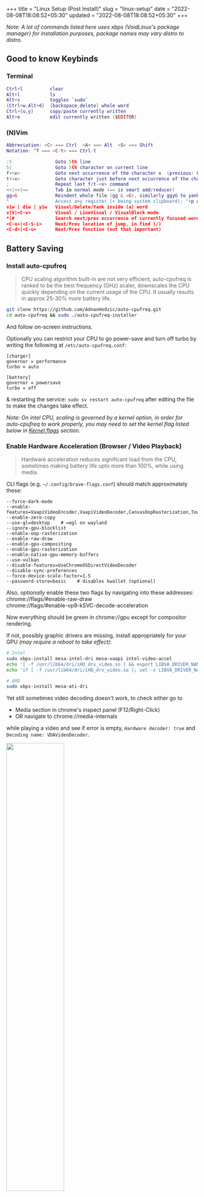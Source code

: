 +++
title = "Linux Setup (Post Install)"
slug = "linux-setup"
date = "2022-08-08T18:08:52+05:30"
updated = "2022-08-08T18:08:52+05:30"
+++

*Note: A lot of commands listed here uses xbps (VoidLinux's package manager) for installation purposes, package names may vary distro to distro.*

## Good to know Keybinds

### Terminal

```lua
Ctrl+l          clear
Alt+l           ls
Alt+s           toggles `sudo`
{Ctrl+w,Alt+d}  {backspace,delete} whole word
Ctrl+{u,y}      copy/paste currently written
Alt+e           edit currently written ($EDITOR)
```

### (N)Vim

```lua
Abbreviation: <C> === Ctrl  <A> === Alt  <S> === Shift
Notation: ^T === <C-t> === Ctrl-t

:5                Goto 5th line
5|                Goto 5th character on current line
f+<x>             Goto next occurrence of the character x  (previous: F)
t+<x>             Goto character just before next occurrence of the character x (previous: T)
;                 Repeat last f/t-<x> command
<<|>>|==          Tab in normal mode (== is smart add/reducer)
gg=G              Reindent whole file (gg & =G), similarly ggyG to yank file
"                 Access any register (+ being system clipboard); "+p and "+y being paste and copy respectively
viw | diw | yiw   Visual/Delete/Yank inside (a) word
v|V|<C-v>         Visual / LineVisual / VisualBlock mode
*|#               Search next/prev occurrence of currently focused word
<C-o>|<C-S-i>     Next/Prev location of jump, in find (/)
<C-d>|<C-u>       Next/Prev function (not that important)
```


## Battery Saving

### Install auto-cpufreq

<blockquote>
CPU scaling algorithm built-in are not very efficient, auto-cpufreq is ranked to be the best frequency (GHz) scaler, downscales the CPU quickly depending on the current usage of the CPU. It usually results in approx 25-30% more battery life.
</blockquote>

```bash
git clone https://github.com/AdnanHodzic/auto-cpufreq.git
cd auto-cpufreq && sudo ./auto-cpufreq-installer
```

And follow on-screen instructions.

Optionally you can restrict your CPU to go power-save and turn off turbo by writing the following at `/etc/auto-cpufreq.conf`:

```
[charger]
governor = performance
turbo = auto

[battery]
governor = powersave
turbo = off
```

& restarting the service: `sudo sv restart auto-cpufreq` after editing the file to make the changes take effect.

*Note: On intel CPU, scaling is governed by a kernel option, in order for auto-cpufreq to work properly, you may need to set the kernel flag listed below in [Kernel flags](#kernel-flags) section.*

### Enable Hardware Acceleration (Browser / Video Playback)

<blockquote>
Hardware acceleration reduces significant load from the CPU, sometimes making battery life upto more than 100%, while using media.
</blockquote>

CLI flags (e.g. `~/.config/brave-flags.conf`) should match approximately these:

```
--force-dark-mode
--enable-features=VaapiVideoEncoder,VaapiVideoDecoder,CanvasOopRasterization,TouchpadOverscrollHistoryNavigation,WebUIDarkMode
--enable-zero-copy
--use-gl=desktop    # =egl on wayland
--ignore-gpu-blocklist
--enable-oop-rasterization
--enable-raw-draw
--enable-gpu-compositing
--enable-gpu-rasterization
--enable-native-gpu-memory-buffers
--use-vulkan
--disable-features=UseChromeOSDirectVideoDecoder
--disable-sync-preferences
--force-device-scale-factor=1.5
--password-store=basic    # disables kwallet (optional)
```

Also, *optionally* enable these two flags by navigating into these addresses:<br>
chrome://flags/#enable-raw-draw<br>
chrome://flags/#enable-vp9-kSVC-decode-acceleration

Now everything should be green in chrome://gpu except for compositor rendering.

If not, possibly graphic drivers are missing, install appropriately for your GPU *(may require a reboot to take effect)*:

```bash
# Intel
sudo xbps-install mesa-intel-dri mesa-vaapi intel-video-accel
echo '[ -f /usr/lib64/dri/iHD_drv_video.so ] && export LIBVA_DRIVER_NAME=iHD' >> ~/.bashrc
echo 'if [ -f /usr/lib64/dri/iHD_drv_video.so ]; set -x LIBVA_DRIVER_NAME iHD; end' >> ~/.config/fish/config.fish

# AMD
sudo xbps-install mesa-ati-dri
```

Yet still sometimes video decoding doesn't work, to check either go to
* Media section in chrome's inspect panel (F12/Right-Click)
* OR navigate to chrome://media-internals

while playing a video and see if error is empty, `Hardware decoder: true` and `Decoding name: VDAVideoDecoder`.

<div class="flex flex-row child:self-start">
<img src="battery-saving-video-decoding.jpg" width="55%"></img>
<img src="battery-saving-video-decoding-true.jpg" width="45%"></img>
</div>

If not, first try using [enhanced-264ify](https://chrome.google.com/webstore/detail/enhanced-h264ify/omkfmpieigblcllmkgbflkikinpkodlk) extension with following blocks:

![enhanced-264ify extension](./battery-saving-enhanced-264ify.jpg)

That should make low-resolution videos (<720p) forcefully use h264 which can be hardware-decoded.

If still not showing hardware decoding, you may need to build `intel-media-driver` with nonfree kernel-option (Or check if nonfree repository on your distro redistribute this pkg) as pointed out by [this comment](https://github.com/saiarcot895/chromium-ubuntu-build/issues/98#issuecomment-757710499).
```bash
./xbps-src -o nonfree pkg intel-media-driver
```

### Tune your USB peripherals

<blockquote>
PowerTop is majorly a power resource monitor, yet it provides a tuning option which can significantly reduce your power consumption, may result in upto 5-10% more battery life.
</blockquote>

```bash
sudo xbps-install powertop
sudo powertop --autotune   # Do everytime laptop boots, or make a startup script
```

## Kernel flags

Set the following parameters (in `/etc/default/grub`) to ensure:
* Kernel throws good amount of information to debug if sth went wrong.
* Sleep states work perfectly.
* Wireless & Ethernet device names are traditional (wlan0/eth0) rather than some dynamic names (e.g. wlp3s0).
* Panel self refresh is on (Intel).
* Intel's pstate is turned off, so auto-cpufreq can take over.
* NVME acpi is required on very new SSD to work, but it compromises battery on other laptops, should be turned off if possible by setting noacpi=1.

```
GRUB_CMDLINE_LINUX_DEFAULT="loglevel=4 acpi_osi='Windows 2020' net.ifnames=0 i915.enable_psr=1 intel_pstate=disable nvme.noacpi=1"
```

After every edit, you must run `sudo update-grub` in order for the changes to take effect in next boot.

## Cassowary (100% Windows App compatibility)

Unlike [Wine](https://www.winehq.org), which often breaks itself when you need something like two applications co-working together or when you need to use applications like MS Word or any Heavy video-editor which extensively uses Win32 and Microsoft APIs, The [Cassowary](https://github.com/casualsnek/cassowary) will fully support running all of them with native experience.

Under the hood, it'll use a Windows VM which can autosuspend itself when not under use to lower the power consumption while giving back 100% application compatibility without any hard to setup path. You can make windows installation as custom as you like, you just need to turn on RDP and install cassowary guest tools for forwarding the application to your linux host and make application shortcuts for directly opening them.

I'd be using [quickemu](https://github.com/quickemu-project/quickemu) for quickly setting up the VM without hassle... Prebuilt void-pkg is [here](https://github.com/Animeshz/void-xpackages). Use gpu passthrough helper for GPU forwarding (optional).
```bash
sudo xbps-install quickemu spice-vdagent

# Find for your distro here: https://github.com/pavolelsig
git clone https://github.com/oSoWoSo/passthrough_helper_void && cd passthrough_helper_void
chmod +x *.sh
sudo ./gpu_passthrough.sh

quickget windows 10
echo 'cpu_cores="4"' >> windows-10.conf  # optional
echo 'port_forwards=("7220:7220")' >> windows-10.conf
quickemu --vm windows-10.conf --display spice

# Download & Install for copy paste (in Windows VM)
# https://www.spice-space.org/download/windows/spice-guest-tools/spice-guest-tools-latest.exe

# Enable RDP & Change RDP Port to 7220 (in Windows VM)
# Win+I -> System -> Remote Desktop

sudo xbps-install freerdp libvirt-python3
pip install PyQt5

wget https://github.com/casualsnek/cassowary/releases/download/0.6/cassowary-0.6-py3-none-any.whl
pip install cassowary*

python3 -m cassowary -a
# Set VM IP as `127.0.0.1`, rest from get from rdp settings and `hostname` command in cmd/powershell.
# Save Settings & Reconnect
# Goto: Guest app, and create shortcuts
```


## Extras

* [Chromium - MacOS like pinch zoom (not scaling like Ctrl+ Ctrl-)](https://www.reddit.com/r/linux/comments/rmuh0o/finally_macoswindows_like_touchpad_zoom_gesture)

